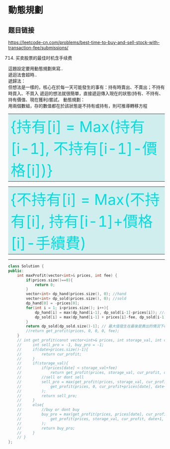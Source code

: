 # 動態規劃

## 题目链接

https://leetcode-cn.com/problems/best-time-to-buy-and-sell-stock-with-transaction-fee/submissions/

714. 买卖股票的最佳时机含手续费

這題設定要用動態規劃來寫..   
遞迴法會超時..   
遞歸法：   
    但想法是一樣的，核心在於每一天可能發生的事有：持有時賣出、不賣出；不持有時買入、不買入
    遞迴的想法就很簡單，直接遞迴傳入現在的狀態(持有、不持有、持有價值、現在獲利)嘗試，
動態規劃：   
    用兩個數組，存的數值都在於該狀態是不持有或持有，則可推導轉移方程   
    <table><tr><td bgcolor=#D1EEEE><font color="#00dddd" size = 25>{持有[i] = Max(持有[i-1], 不持有[i-1]-價格[i])}</font><br /></td></tr></table>
    <table><tr><td bgcolor=#D1EEEE><font color="#00dddd" size = 25>{不持有[i] = Max(不持有[i], 持有[i-1]+價格[i]-手續費)</font><br /></td></tr></table>

    


---------------------------------------

```cpp
class Solution {
public:
    int maxProfit(vector<int>& prices, int fee) {
        if(prices.size()==0){
            return 0;
        }
        vector<int> dp_hand(prices.size(), 0); //hand
        vector<int> dp_sold(prices.size(), 0); //sold
        dp_hand[0] = -prices[0];
        for(int i = 1; i<prices.size(); i++){
            dp_hand[i] = max(dp_hand[i-1], dp_sold[i-1]-prices[i]); //想法：能在第一天買就不要再更貴的第二天買
            dp_sold[i] = max(dp_hand[i-1] + prices[i]-fee, dp_sold[i-1]);
        }
        return dp_sold[dp_sold.size()-1]; // 最大值發生在最後是賣出的情況下(未賣出不可能是最佳解答)
        //return get_profit(prices, 0, 0, 0, fee);
    }
    // int get_profit(const vector<int>& prices, int storage_val, int cur_profit, int date, int fee){
    //     int sell_pro = -1, buy_pro = -1;
    //     if(date>prices.size()-1){
    //         return cur_profit;
    //     }
    //     if(storage_val){
    //         if(prices[date] < storage_val+fee)
    //             return get_profit(prices, storage_val, cur_profit, date+1, fee);
    //         //sell or dont sell
    //         sell_pro = max(get_profit(prices, storage_val, cur_profit, date+1, fee),
    //             get_profit(prices, 0, cur_profit+prices[date], date+1, fee)
    //         );
    //         return sell_pro;
    //     }
    //     else{
    //         //buy or dont buy
    //         buy_pro = max(get_profit(prices, prices[date], cur_profit-prices[date]-fee, date+1, fee), 
    //             get_profit(prices, storage_val, cur_profit, date+1, fee)
    //         );
    //         return buy_pro;
    //     }
    // }
};
```
